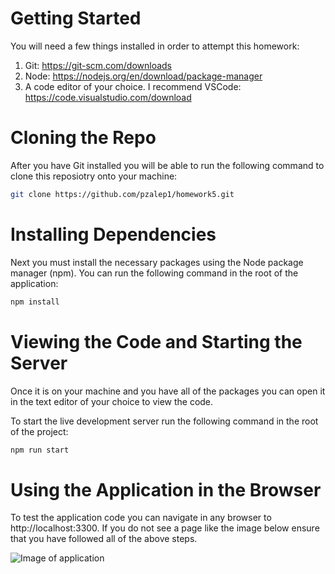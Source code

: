 # Getting Started 
You will need a few things installed in order to attempt this homework:
1. Git: https://git-scm.com/downloads 
2. Node: https://nodejs.org/en/download/package-manager
3. A code editor of your choice. I recommend VSCode: https://code.visualstudio.com/download

# Cloning the Repo
After you have Git installed you will be able to run the following command to clone this reposiotry onto your machine:
```bash
git clone https://github.com/pzalep1/homework5.git
```

# Installing Dependencies
Next you must install the necessary packages using the Node package manager (npm). You can run the following command in the root of the application:
```bash 
npm install
```
# Viewing the Code and Starting the Server
Once it is on your machine and you have all of the packages you can open it in the text editor of your choice to view the code. 

To start the live development server run the following command in the root of the project:

```bash
npm run start
```
# Using the Application in the Browser
To test the application code you can navigate in any browser to http://localhost:3300. If you do not see a page like the image below ensure that you have followed all of the above steps. 

![Image of application](./Screenshot%202024-09-23%20at%207.33.03 PM.png)